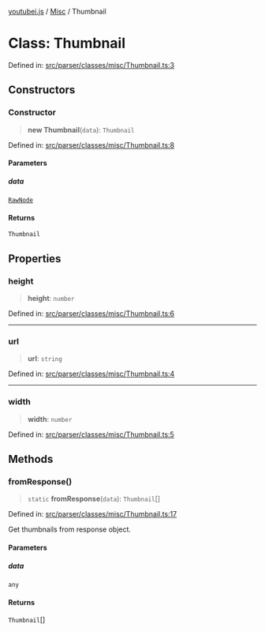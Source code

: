 [youtubei.js](../../../../README.md) / [Misc](../README.md) / Thumbnail

# Class: Thumbnail

Defined in: [src/parser/classes/misc/Thumbnail.ts:3](https://github.com/LuanRT/YouTube.js/blob/0733f60b57877f6b8b87dfd5cc6195b5085f5c09/src/parser/classes/misc/Thumbnail.ts#L3)

## Constructors

### Constructor

> **new Thumbnail**(`data`): `Thumbnail`

Defined in: [src/parser/classes/misc/Thumbnail.ts:8](https://github.com/LuanRT/YouTube.js/blob/0733f60b57877f6b8b87dfd5cc6195b5085f5c09/src/parser/classes/misc/Thumbnail.ts#L8)

#### Parameters

##### data

[`RawNode`](../../../../type-aliases/RawNode.md)

#### Returns

`Thumbnail`

## Properties

### height

> **height**: `number`

Defined in: [src/parser/classes/misc/Thumbnail.ts:6](https://github.com/LuanRT/YouTube.js/blob/0733f60b57877f6b8b87dfd5cc6195b5085f5c09/src/parser/classes/misc/Thumbnail.ts#L6)

***

### url

> **url**: `string`

Defined in: [src/parser/classes/misc/Thumbnail.ts:4](https://github.com/LuanRT/YouTube.js/blob/0733f60b57877f6b8b87dfd5cc6195b5085f5c09/src/parser/classes/misc/Thumbnail.ts#L4)

***

### width

> **width**: `number`

Defined in: [src/parser/classes/misc/Thumbnail.ts:5](https://github.com/LuanRT/YouTube.js/blob/0733f60b57877f6b8b87dfd5cc6195b5085f5c09/src/parser/classes/misc/Thumbnail.ts#L5)

## Methods

### fromResponse()

> `static` **fromResponse**(`data`): `Thumbnail`[]

Defined in: [src/parser/classes/misc/Thumbnail.ts:17](https://github.com/LuanRT/YouTube.js/blob/0733f60b57877f6b8b87dfd5cc6195b5085f5c09/src/parser/classes/misc/Thumbnail.ts#L17)

Get thumbnails from response object.

#### Parameters

##### data

`any`

#### Returns

`Thumbnail`[]

